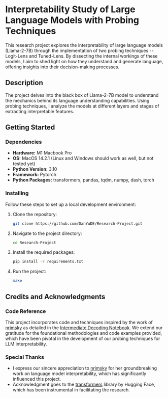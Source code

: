 # Interpretability Study of Large Language Models with Probing Techniques

This research project explores the interpretability of large language models (Llama-2-7B) 
through the implementation of two probing techniques -- Logit-Lens and Tuned-Lens. By dissecting 
the internal workings of these models, I aim to shed light on how they understand and generate 
language, offering insights into their decision-making processes.

## Description

The project delves into the black box of Llama-2-7B model to understand the mechanics 
behind its language understanding capabilities. Using probing techniques, 
I analyze the models at different layers and stages of extracting interpretable features. 

## Getting Started

### Dependencies

- **Hardware:** M1 Macbook Pro
- **OS:** MacOS 14.2.1 (Linux and Windows should work as well, but not tested yet)
- **Python Version:** 3.10
- **Framework:** Pytorch
- **Python Packages:** transformers, pandas, tqdm, numpy, dash, torch

### Installing

Follow these steps to set up a local development environment:

1. Clone the repository:
    ```bash
    git clone https://github.com/DanYuDE/Research-Project.git
    ```
2. Navigate to the project directory:
    ```bash
    cd Research-Project
    ```
3. Install the required packages:
    ```bash
    pip install -r requirements.txt
    ```
4. Run the project:
    ```bash
    make
    ```

## Credits and Acknowledgments

### Code Reference

This project incorporates code and techniques inspired by the work of [nrimsky](https://github.com/nrimsky) as detailed in the [Intermediate Decoding Notebook](https://github.com/nrimsky/LM-exp/blob/main/intermediate_decoding/intermediate_decoding.ipynb). We extend our gratitude for the foundational methodologies and code examples provided, which have been pivotal in the development of our probing techniques for LLM interpretability.

### Special Thanks

- I express our sincere appreciation to [nrimsky](https://github.com/nrimsky) for her groundbreaking work on language model interpretability, which has significantly influenced this project.
- Acknowledgment goes to the [transformers](https://github.com/huggingface/transformers) library by Hugging Face, which has been instrumental in facilitating the research.

